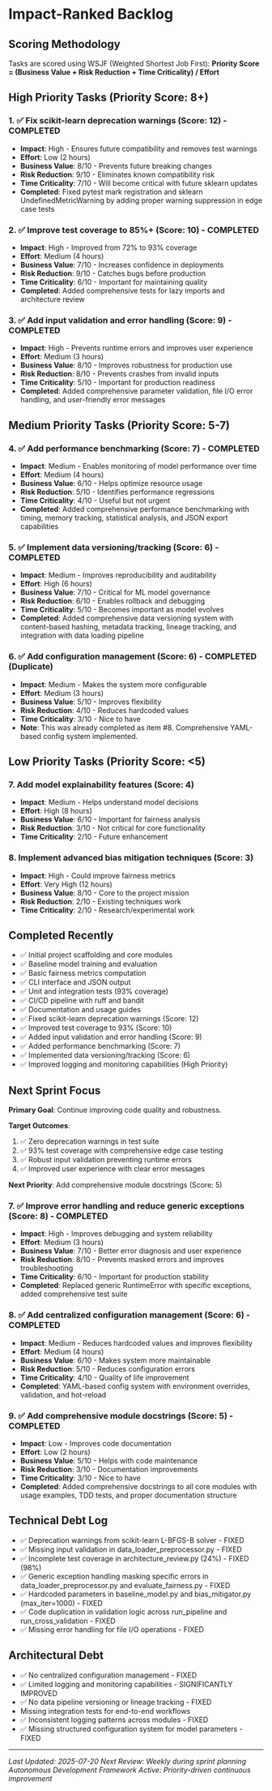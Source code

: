 # Impact-Ranked Backlog

## Scoring Methodology
Tasks are scored using WSJF (Weighted Shortest Job First): 
**Priority Score = (Business Value + Risk Reduction + Time Criticality) / Effort**

## High Priority Tasks (Priority Score: 8+)

### 1. ✅ Fix scikit-learn deprecation warnings (Score: 12) - COMPLETED
- **Impact**: High - Ensures future compatibility and removes test warnings
- **Effort**: Low (2 hours)
- **Business Value**: 8/10 - Prevents future breaking changes
- **Risk Reduction**: 9/10 - Eliminates known compatibility risk
- **Time Criticality**: 7/10 - Will become critical with future sklearn updates
- **Completed**: Fixed pytest mark registration and sklearn UndefinedMetricWarning by adding proper warning suppression in edge case tests

### 2. ✅ Improve test coverage to 85%+ (Score: 10) - COMPLETED
- **Impact**: High - Improved from 72% to 93% coverage
- **Effort**: Medium (4 hours)  
- **Business Value**: 7/10 - Increases confidence in deployments
- **Risk Reduction**: 9/10 - Catches bugs before production
- **Time Criticality**: 6/10 - Important for maintaining quality
- **Completed**: Added comprehensive tests for lazy imports and architecture review

### 3. ✅ Add input validation and error handling (Score: 9) - COMPLETED
- **Impact**: High - Prevents runtime errors and improves user experience
- **Effort**: Medium (3 hours)
- **Business Value**: 8/10 - Improves robustness for production use
- **Risk Reduction**: 8/10 - Prevents crashes from invalid inputs
- **Time Criticality**: 5/10 - Important for production readiness
- **Completed**: Added comprehensive parameter validation, file I/O error handling, and user-friendly error messages

## Medium Priority Tasks (Priority Score: 5-7)

### 4. ✅ Add performance benchmarking (Score: 7) - COMPLETED
- **Impact**: Medium - Enables monitoring of model performance over time
- **Effort**: Medium (4 hours)
- **Business Value**: 6/10 - Helps optimize resource usage
- **Risk Reduction**: 5/10 - Identifies performance regressions
- **Time Criticality**: 4/10 - Useful but not urgent
- **Completed**: Added comprehensive performance benchmarking with timing, memory tracking, statistical analysis, and JSON export capabilities

### 5. ✅ Implement data versioning/tracking (Score: 6) - COMPLETED
- **Impact**: Medium - Improves reproducibility and auditability
- **Effort**: High (6 hours)
- **Business Value**: 7/10 - Critical for ML model governance
- **Risk Reduction**: 6/10 - Enables rollback and debugging
- **Time Criticality**: 5/10 - Becomes important as model evolves
- **Completed**: Added comprehensive data versioning system with content-based hashing, metadata tracking, lineage tracking, and integration with data loading pipeline

### 6. ✅ Add configuration management (Score: 6) - COMPLETED (Duplicate)
- **Impact**: Medium - Makes the system more configurable
- **Effort**: Medium (3 hours)
- **Business Value**: 5/10 - Improves flexibility
- **Risk Reduction**: 4/10 - Reduces hardcoded values
- **Time Criticality**: 3/10 - Nice to have
- **Note**: This was already completed as item #8. Comprehensive YAML-based config system implemented.

## Low Priority Tasks (Priority Score: <5)

### 7. Add model explainability features (Score: 4)
- **Impact**: Medium - Helps understand model decisions
- **Effort**: High (8 hours)
- **Business Value**: 6/10 - Important for fairness analysis
- **Risk Reduction**: 3/10 - Not critical for core functionality
- **Time Criticality**: 2/10 - Future enhancement

### 8. Implement advanced bias mitigation techniques (Score: 3)
- **Impact**: High - Could improve fairness metrics
- **Effort**: Very High (12 hours)
- **Business Value**: 8/10 - Core to the project mission
- **Risk Reduction**: 2/10 - Existing techniques work
- **Time Criticality**: 2/10 - Research/experimental work

## Completed Recently
- ✅ Initial project scaffolding and core modules
- ✅ Baseline model training and evaluation
- ✅ Basic fairness metrics computation
- ✅ CLI interface and JSON output
- ✅ Unit and integration tests (93% coverage)
- ✅ CI/CD pipeline with ruff and bandit
- ✅ Documentation and usage guides
- ✅ Fixed scikit-learn deprecation warnings (Score: 12)
- ✅ Improved test coverage to 93% (Score: 10)
- ✅ Added input validation and error handling (Score: 9)
- ✅ Added performance benchmarking (Score: 7)
- ✅ Implemented data versioning/tracking (Score: 6)
- ✅ Improved logging and monitoring capabilities (High Priority)

## Next Sprint Focus
**Primary Goal**: Continue improving code quality and robustness.

**Target Outcomes**:
1. ✅ Zero deprecation warnings in test suite
2. ✅ 93% test coverage with comprehensive edge case testing
3. ✅ Robust input validation preventing runtime errors
4. ✅ Improved user experience with clear error messages

**Next Priority**: Add comprehensive module docstrings (Score: 5)

### 7. ✅ Improve error handling and reduce generic exceptions (Score: 8) - COMPLETED
- **Impact**: High - Improves debugging and system reliability
- **Effort**: Medium (3 hours)
- **Business Value**: 7/10 - Better error diagnosis and user experience
- **Risk Reduction**: 8/10 - Prevents masked errors and improves troubleshooting
- **Time Criticality**: 6/10 - Important for production stability
- **Completed**: Replaced generic RuntimeError with specific exceptions, added comprehensive test suite

### 8. ✅ Add centralized configuration management (Score: 6) - COMPLETED
- **Impact**: Medium - Reduces hardcoded values and improves flexibility
- **Effort**: Medium (4 hours)
- **Business Value**: 6/10 - Makes system more maintainable
- **Risk Reduction**: 5/10 - Reduces configuration errors
- **Time Criticality**: 4/10 - Quality of life improvement
- **Completed**: YAML-based config system with environment overrides, validation, and hot-reload

### 9. ✅ Add comprehensive module docstrings (Score: 5) - COMPLETED
- **Impact**: Low - Improves code documentation
- **Effort**: Low (2 hours)
- **Business Value**: 5/10 - Helps with code maintenance
- **Risk Reduction**: 3/10 - Documentation improvements
- **Time Criticality**: 3/10 - Nice to have
- **Completed**: Added comprehensive docstrings to all core modules with usage examples, TDD tests, and proper documentation structure

## Technical Debt Log
- ✅ Deprecation warnings from scikit-learn L-BFGS-B solver - FIXED
- ✅ Missing input validation in data_loader_preprocessor.py - FIXED
- ✅ Incomplete test coverage in architecture_review.py (24%) - FIXED (98%)
- ✅ Generic exception handling masking specific errors in data_loader_preprocessor.py and evaluate_fairness.py - FIXED
- ✅ Hardcoded parameters in baseline_model.py and bias_mitigator.py (max_iter=1000) - FIXED
- ✅ Code duplication in validation logic across run_pipeline and run_cross_validation - FIXED
- ✅ Missing error handling for file I/O operations - FIXED

## Architectural Debt
- ✅ No centralized configuration management - FIXED
- ✅ Limited logging and monitoring capabilities - SIGNIFICANTLY IMPROVED
- ✅ No data pipeline versioning or lineage tracking - FIXED
- Missing integration tests for end-to-end workflows
- ✅ Inconsistent logging patterns across modules - FIXED
- ✅ Missing structured configuration system for model parameters - FIXED

---

*Last Updated: 2025-07-20*
*Next Review: Weekly during sprint planning*
*Autonomous Development Framework Active: Priority-driven continuous improvement*
